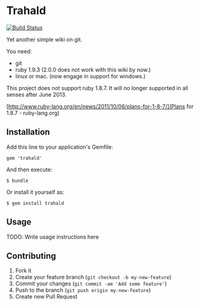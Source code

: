# Trahald

[![Build Status](https://travis-ci.org/3100/trahald.png?branch=master)](https://travis-ci.org/3100/trahald)

Yet another simple wiki on git.

You need:

* git
* ruby 1.9.3 (2.0.0 does not work with this wiki by now.)
* linux or mac. (now engage in support for windows.)

This project does not support ruby 1.8.7.
It will no longer supported in all senses after June 2013.

[http://www.ruby-lang.org/en/news/2011/10/06/plans-for-1-8-7/](Plans for 1.8.7 - ruby-lang.org)

## Installation

Add this line to your application's Gemfile:

    gem 'trahald'

And then execute:

    $ bundle

Or install it yourself as:

    $ gem install trahald

## Usage

TODO: Write usage instructions here

## Contributing

1. Fork it
2. Create your feature branch (`git checkout -b my-new-feature`)
3. Commit your changes (`git commit -am 'Add some feature'`)
4. Push to the branch (`git push origin my-new-feature`)
5. Create new Pull Request

